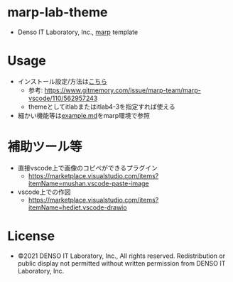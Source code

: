 # marp-lab-theme

* Denso IT Laboratory, Inc., [marp](https://yhatt.github.io/marp/) template

# Usage

* インストール設定/方法は[こちら](https://github.com/DensoITLab/marp-lab-theme/blob/main/howto.md)
    * 参考: https://www.gitmemory.com/issue/marp-team/marp-vscode/110/562957243
    * themeとしてitlabまたはitlab4-3を指定すれば使える
* 細かい機能等は[example.md](https://github.com/DensoITLab/marp-lab-theme/blob/main/example.md)をmarp環境で参照

# 補助ツール等
* 直接vscode上で画像のコピペができるプラグイン
  * https://marketplace.visualstudio.com/items?itemName=mushan.vscode-paste-image
* vscode上での作図
  * https://marketplace.visualstudio.com/items?itemName=hediet.vscode-drawio

# License

* ©2021 DENSO IT Laboratory, Inc., All rights reserved. Redistribution or public display not permitted without written permission from DENSO IT Laboratory, Inc.
